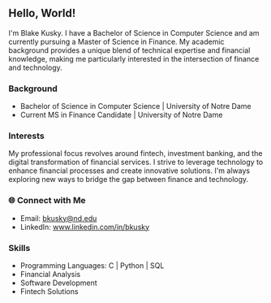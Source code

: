 ## Hello, World!

I'm Blake Kusky. I have a Bachelor of Science in Computer Science and am currently pursuing a Master of Science in Finance. My academic background provides a unique blend of technical expertise and financial knowledge, making me particularly interested in the intersection of finance and technology.

### Background

- Bachelor of Science in Computer Science | University of Notre Dame
- Current MS in Finance Candidate | University of Notre Dame

### Interests

My professional focus revolves around fintech, investment banking, and the digital transformation of financial services. I strive to leverage technology to enhance financial processes and create innovative solutions. I'm always exploring new ways to bridge the gap between finance and technology.

### 🌐 Connect with Me

- Email: bkusky@nd.edu
- LinkedIn: www.linkedin.com/in/bkusky

### Skills

- Programming Languages: C | Python | SQL
- Financial Analysis
- Software Development
- Fintech Solutions


<!--
**bkusky/bkusky** is a ✨ _special_ ✨ repository because its `README.md` (this file) appears on your GitHub profile.

Here are some ideas to get you started:

- 🔭 I’m currently working on ...
- 🌱 I’m currently learning ...
- 👯 I’m looking to collaborate on ...
- 🤔 I’m looking for help with ...
- 💬 Ask me about ...
- 📫 How to reach me: ...
- 😄 Pronouns: ...
- ⚡ Fun fact: ...
-->
